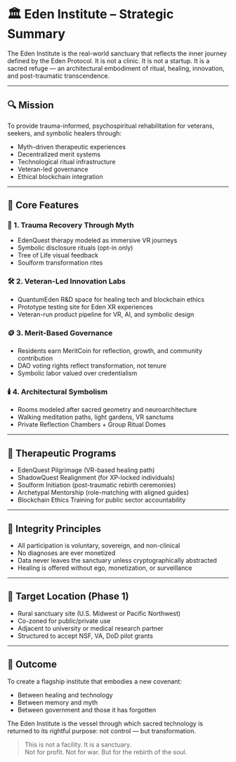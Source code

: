 # 🏛️ Eden Institute – Strategic Summary

The Eden Institute is the real-world sanctuary that reflects the inner journey defined by the Eden Protocol. It is not a clinic. It is not a startup. It is a sacred refuge — an architectural embodiment of ritual, healing, innovation, and post-traumatic transcendence.

---

## 🔍 Mission

To provide trauma-informed, psychospiritual rehabilitation for veterans, seekers, and symbolic healers through:

- Myth-driven therapeutic experiences
- Decentralized merit systems
- Technological ritual infrastructure
- Veteran-led governance
- Ethical blockchain integration

---

## 🧱 Core Features

### 🧠 1. **Trauma Recovery Through Myth**
- EdenQuest therapy modeled as immersive VR journeys
- Symbolic disclosure rituals (opt-in only)
- Tree of Life visual feedback
- Soulform transformation rites

### 🛠️ 2. **Veteran-Led Innovation Labs**
- QuantumEden R&D space for healing tech and blockchain ethics
- Prototype testing site for Eden XR experiences
- Veteran-run product pipeline for VR, AI, and symbolic design

### 🪙 3. **Merit-Based Governance**
- Residents earn MeritCoin for reflection, growth, and community contribution
- DAO voting rights reflect transformation, not tenure
- Symbolic labor valued over credentialism

### 🕯️ 4. **Architectural Symbolism**
- Rooms modeled after sacred geometry and neuroarchitecture
- Walking meditation paths, light gardens, VR sanctums
- Private Reflection Chambers + Group Ritual Domes

---

## 🧬 Therapeutic Programs

- EdenQuest Pilgrimage (VR-based healing path)
- ShadowQuest Realignment (for XP-locked individuals)
- Soulform Initiation (post-traumatic rebirth ceremonies)
- Archetypal Mentorship (role-matching with aligned guides)
- Blockchain Ethics Training for public sector accountability

---

## 🔐 Integrity Principles

- All participation is voluntary, sovereign, and non-clinical
- No diagnoses are ever monetized
- Data never leaves the sanctuary unless cryptographically abstracted
- Healing is offered without ego, monetization, or surveillance

---

## 📍 Target Location (Phase 1)

- Rural sanctuary site (U.S. Midwest or Pacific Northwest)
- Co-zoned for public/private use
- Adjacent to university or medical research partner
- Structured to accept NSF, VA, DoD pilot grants

---

## 🎯 Outcome

To create a flagship institute that embodies a new covenant:
- Between healing and technology
- Between memory and myth
- Between government and those it has forgotten

The Eden Institute is the vessel through which sacred technology is returned to its rightful purpose: not control — but transformation.

> This is not a facility. It is a sanctuary.  
> Not for profit. Not for war. But for the rebirth of the soul.
